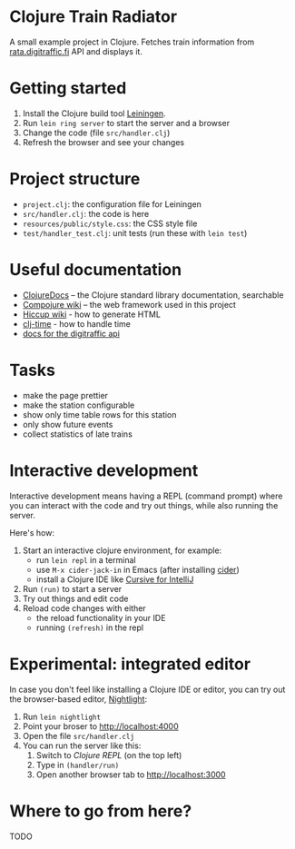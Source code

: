 Clojure Train Radiator
======================

A small example project in Clojure. Fetches train information from
[rata.digitraffic.fi](https://rata.digitraffic.fi/) API and displays
it.

Getting started
===============

1. Install the Clojure build tool [Leiningen](https://leiningen.org).
2. Run `lein ring server` to start the server and a browser
4. Change the code (file `src/handler.clj`)
5. Refresh the browser and see your changes

Project structure
=================

- `project.clj`: the configuration file for Leiningen
- `src/handler.clj`: the code is here
- `resources/public/style.css`: the CSS style file
- `test/handler_test.clj`: unit tests (run these with `lein test`)

Useful documentation
====================

- [ClojureDocs](https://clojuredocs.org) – the Clojure standard library documentation, searchable
- [Compojure wiki](https://github.com/weavejester/compojure/wiki) – the web framework used in this project
- [Hiccup wiki](https://github.com/weavejester/hiccup/wiki) - how to generate HTML
- [clj-time](https://github.com/clj-time/clj-time) - how to handle time
- [docs for the digitraffic api](https://rata.digitraffic.fi/swagger/index.html)

Tasks
=====

- make the page prettier
- make the station configurable
- show only time table rows for this station
- only show future events
- collect statistics of late trains

Interactive development
=======================

Interactive development means having a REPL (command prompt) where you
can interact with the code and try out things, while also running the
server.

Here's how:

1. Start an interactive clojure environment, for example:
   - run `lein repl` in a terminal
   - use `M-x cider-jack-in` in Emacs (after installing [cider](https://github.com/clojure-emacs/cider))
   - install a Clojure IDE like [Cursive for IntelliJ](https://cursive-ide.com/userguide/)
2. Run `(run)` to start a server
3. Try out things and edit code
4. Reload code changes with either
   - the reload functionality in your IDE
   - running `(refresh)` in the repl

Experimental: integrated editor
===============================

In case you don't feel like installing a Clojure IDE or editor, you
can try out the browser-based editor, [Nightlight](https://sekao.net/nightlight/):

1. Run `lein nightlight`
2. Point your broser to <http://localhost:4000>
3. Open the file `src/handler.clj`
4. You can run the server like this:
   1. Switch to _Clojure REPL_ (on the top left)
   2. Type in `(handler/run)`
   3. Open another browser tab to <http://localhost:3000>

Where to go from here?
======================

TODO
